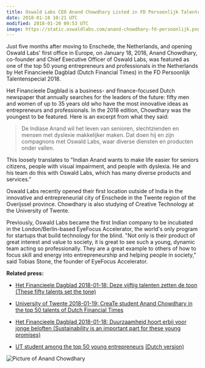 ```yaml
---
title: Oswald Labs CEO Anand Chowdhary Listed in FD Persoonlijk Talentenspecial 2018
date: 2018-01-18 10:21 UTC
modified: 2018-01-20 09:53 UTC
image: https://static.oswaldlabs.com/anand-chowdhary-fd-persoonlijk.png
---
```


Just five months after moving to Enschede, the Netherlands, and opening Oswald Labs' first office in Europe, on January 18, 2018, Anand Chowdhary, co-founder and Chief Executive Officer of Oswald Labs, was featured as one of the top 50 young entrepreneurs and professionals in the Netherlands by Het Financieele Dagblad (Dutch Financial Times) in the FD Persoonlijk Talentenspecial 2018.

Het Financieele Dagblad is a business- and finance-focused Dutch newspaper that annually searches for the leaders of the future: fifty men and women of up to 35 years old who have the most innovative ideas as entrepreneurs and professionals. In the 2018 edition, Chowdhary was the youngest to be featured. Here is an excerpt from what they said:

> De Indiase Anand wil het leven van senioren, slechtzienden en mensen met dyslexie makkelijker maken. Dat doen hij en zijn compagnons met Oswald Labs, waar diverse diensten en producten onder vallen.

This loosely translates to "Indian Anand wants to make life easier for seniors citizens, people with visual impairment, and people with dyslexia. He and his team do this with Oswald Labs, which has many diverse products and services."

Oswald Labs recently opened their first location outside of India in the innovative and entrepreneurial city of Enschede in the Twente region of the Overijssel province. Chowdhary is also studying of Creative Technology at the University of Twente.

Previously, Oswald Labs became the first Indian company to be incubated in the London/Berlin-based EyeFocus Accelerator, the world's only program for startups that build technology for the blind. "Not only is their product of great interest and value to society, it is great to see such a young, dynamic team acting so professionally. They are a great example to others of how to focus skill and energy into entrepreneurship and helping people in society," said Tobias Stone, the founder of EyeFocus Accelerator.

**Related press:**

- [Het Financieele Dagblad 2018-01-18: Deze vijftig talenten zetten de toon (These fifty talents set the tone)](https://fd.nl/fd-persoonlijk/1231259/talentenspecial-de-lijst)

- [University of Twente 2018-01-19: CreaTe student Anand Chowdhary in the top 50 talents of Dutch Financial Times](https://www.utwente.nl/en/news/!/2018/1/121621/create-student-anand-chowdhary-in-the-top-50-talents-of-dutch-financial-times)

- [Het Financieele Dagblad 2018-01-18: Duurzaamheid hoort erbij voor jonge beloften (Sustainability is an important part for these young promises)](https://fd.nl/fd-persoonlijk/1231323/talentenspecial-essay)

- [UT student among the top 50 young entrepreneurs](https://www.utoday.nl/news/64984/ut-student-in-the-top-50-young-entrepreneurs) [(Dutch version)](https://www.utoday.nl/news/64978/nominatie-voor-ondernemende-student-anand-chowdhary)

![Picture of Anand Chowdhary](https://static.oswaldlabs.com/anand-chowdhary-fd-persoonlijk.png)